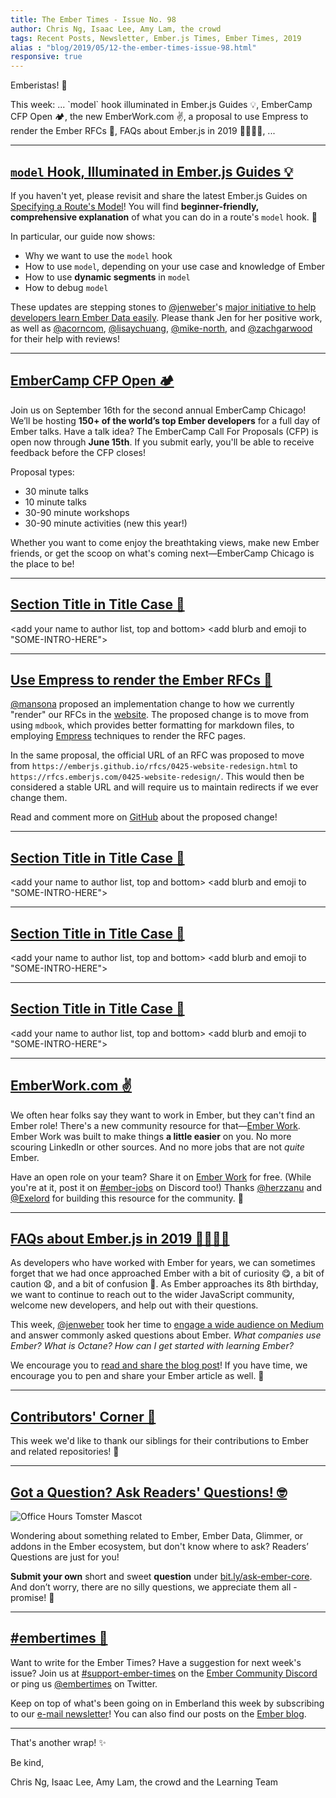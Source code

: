 ```yaml
---
title: The Ember Times - Issue No. 98
author: Chris Ng, Isaac Lee, Amy Lam, the crowd
tags: Recent Posts, Newsletter, Ember.js Times, Ember Times, 2019
alias : "blog/2019/05/12-the-ember-times-issue-98.html"
responsive: true
---
```


<change date in alias and filename on day of send>

<SAYING-HELLO-IN-YOUR-FAVORITE-LANGUAGE> Emberistas! 🐹

<SOME-INTRO-HERE-TO-KEEP-THEM-SUBSCRIBERS-READING>
This week:
...
`model` hook illuminated in Ember.js Guides 💡,
EmberCamp CFP Open 🏕,
the new EmberWork.com ✌️,
a proposal to use Empress to render the Ember RFCs 📃,
FAQs about Ember.js in 2019 🙋‍♀️🙋‍♂️,
...

---

## [`model` Hook, Illuminated in Ember.js Guides 💡](https://guides.emberjs.com/release/routing/specifying-a-routes-model/)

If you haven't yet, please revisit and share the latest Ember.js Guides on [Specifying a Route's Model](https://guides.emberjs.com/release/routing/specifying-a-routes-model/)! You will find **beginner-friendly, comprehensive explanation** of what you can do in a route's `model` hook. 💖

In particular, our guide now shows:

- Why we want to use the `model` hook
- How to use `model`, depending on your use case and knowledge of Ember
- How to use **dynamic segments** in `model`
- How to debug `model`

These updates are stepping stones to [@jenweber](https://github.com/jenweber)'s [major initiative to help developers learn Ember Data easily](https://github.com/ember-learn/guides-source/issues/20). Please thank Jen for her positive work, as well as [@acorncom](https://github.com/acorncom), [@lisaychuang](https://github.com/lisaychuang), [@mike-north](https://github.com/mike-north), and [@zachgarwood](https://github.com/zachgarwood) for their help with reviews!
  
---

## [EmberCamp CFP Open 🏕](http://embercamp.com/)
Join us on September 16th for the second annual EmberCamp Chicago! We’ll be hosting **150+ of the world’s top Ember developers** for a full day of Ember talks. Have a talk idea? The EmberCamp Call For Proposals (CFP) is open now through **June 15th**. If you submit early, you'll be able to receive feedback before the CFP closes!

Proposal types:
* 30 minute talks
* 10 minute talks
* 30-90 minute workshops
* 30-90 minute activities (new this year!)

Whether you want to come enjoy the breathtaking views, make new Ember friends, or get the scoop on what's coming next—EmberCamp Chicago is the place to be!
  
---

## [Section Title in Title Case 🐹](#section-url)
<change section title emoji>
<consider adding some bold to your paragraph>
  
<add your name to author list, top and bottom>
<add blurb and emoji to "SOME-INTRO-HERE">
  
---

## [Use Empress to render the Ember RFCs 📃](https://github.com/emberjs/rfcs/pull/489)

[@mansona](https://github.com/mansona) proposed an implementation change to how we currently "render" our RFCs in the [website](https://emberjs.github.io/rfcs/). The proposed change is to move from using `mdbook`, which provides better formatting for markdown files, to employing [Empress](https://github.com/empress) techniques to render the RFC pages.

In the same proposal, the official URL of an RFC was proposed to move from `https://emberjs.github.io/rfcs/0425-website-redesign.html` to `https://rfcs.emberjs.com/0425-website-redesign/`. This would then be considered a stable URL and will require us to maintain redirects if we ever change them.

Read and comment more on [GitHub](https://github.com/emberjs/rfcs/pull/489) about the proposed change!
  
---

## [Section Title in Title Case 🐹](#section-url)
<change section title emoji>
<consider adding some bold to your paragraph>
  
<add your name to author list, top and bottom>
<add blurb and emoji to "SOME-INTRO-HERE">
  
---

## [Section Title in Title Case 🐹](#section-url)
<change section title emoji>
<consider adding some bold to your paragraph>
  
<add your name to author list, top and bottom>
<add blurb and emoji to "SOME-INTRO-HERE">
  
---

## [Section Title in Title Case 🐹](#section-url)
<change section title emoji>
<consider adding some bold to your paragraph>
  
<add your name to author list, top and bottom>
<add blurb and emoji to "SOME-INTRO-HERE">
  
---

## [EmberWork.com ✌️](https://emberwork.com/)
  
We often hear folks say they want to work in Ember, but they can't find an Ember role! There's a new community resource for that—[Ember Work](https://emberwork.com/). Ember Work was built to make things **a little easier** on you. No more scouring LinkedIn or other sources. And no more jobs that are not *quite* Ember. 

Have an open role on your team? Share it on [Ember Work](https://emberwork.com/) for free. (While you're at it, post it on [#ember-jobs](https://discordapp.com/channels/480462759797063690/480523148102467623) on Discord too!) Thanks [@herzzanu](https://github.com/herzzanu) and [@Exelord](https://github.com/Exelord) for building this resource for the community. 💼
  
---

## [FAQs about Ember.js in 2019 🙋‍♀️🙋‍♂️](https://medium.com/ember-ish/faqs-about-ember-js-in-2019-64efabbf84e6)

As developers who have worked with Ember for years, we can sometimes forget that we had once approached Ember with a bit of curiosity 😋, a bit of caution 😧, and a bit of confusion 🤕. As Ember approaches its 8th birthday, we want to continue to reach out to the wider JavaScript community, welcome new developers, and help out with their questions.

This week, [@jenweber](https://github.com/jenweber) took her time to [engage a wide audience on Medium](https://medium.com/ember-ish/faqs-about-ember-js-in-2019-64efabbf84e6) and answer commonly asked questions about Ember. *What companies use Ember? What is Octane? How can I get started with learning Ember?*

We encourage you to [read and share the blog post](https://medium.com/ember-ish/faqs-about-ember-js-in-2019-64efabbf84e6)! If you have time, we encourage you to pen and share your Ember article as well. 🙏

---

## [Contributors' Corner 👏](https://guides.emberjs.com/release/contributing/repositories/)

<p>This week we'd like to thank our siblings for their contributions to Ember and related repositories! 💖</p>

---

## [Got a Question? Ask Readers' Questions! 🤓](https://docs.google.com/forms/d/e/1FAIpQLScqu7Lw_9cIkRtAiXKitgkAo4xX_pV1pdCfMJgIr6Py1V-9Og/viewform)

<div class="blog-row">
  <img class="float-right small transparent padded" alt="Office Hours Tomster Mascot" title="Readers' Questions" src="/images/tomsters/officehours.png" />

  <p>Wondering about something related to Ember, Ember Data, Glimmer, or addons in the Ember ecosystem, but don't know where to ask? Readers’ Questions are just for you!</p>

<p><strong>Submit your own</strong> short and sweet <strong>question</strong> under <a href="https://bit.ly/ask-ember-core" target="rq">bit.ly/ask-ember-core</a>. And don’t worry, there are no silly questions, we appreciate them all - promise! 🤞</p>

</div>

---

## [#embertimes 📰](https://blog.emberjs.com/tags/newsletter.html) 

Want to write for the Ember Times? Have a suggestion for next week's issue? Join us at [#support-ember-times](https://discordapp.com/channels/480462759797063690/485450546887786506) on the [Ember Community Discord](https://discordapp.com/invite/zT3asNS) or ping us [@embertimes](https://twitter.com/embertimes) on Twitter.

Keep on top of what's been going on in Emberland this week by subscribing to our [e-mail newsletter](https://the-emberjs-times.ongoodbits.com/)! You can also find our posts on the [Ember blog](https://emberjs.com/blog/tags/newsletter.html).

---

That's another wrap! ✨

Be kind,

Chris Ng, Isaac Lee, Amy Lam, the crowd and the Learning Team
